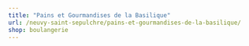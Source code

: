 ```yaml
---
title: "Pains et Gourmandises de la Basilique"
url: /neuvy-saint-sepulchre/pains-et-gourmandises-de-la-basilique/
shop: boulangerie
---
```

